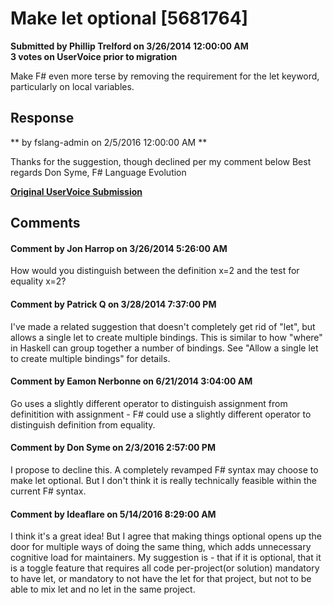 # Make let optional [5681764] #

**Submitted by Phillip Trelford on 3/26/2014 12:00:00 AM**  
**3 votes on UserVoice prior to migration**  

Make F# even more terse by removing the requirement for the let keyword, particularly on local variables.



## Response ##
** by fslang-admin on 2/5/2016 12:00:00 AM **

Thanks for the suggestion, though declined per my comment below
Best regards
Don Syme, F# Language Evolution


**[Original UserVoice Submission](https://fslang.uservoice.com/forums/245727-f-language/suggestions/5681764)**


## Comments ##


#### Comment by Jon Harrop on 3/26/2014 5:26:00 AM ####
How would you distinguish between the definition x=2 and the test for equality x=2?


#### Comment by Patrick Q on 3/28/2014 7:37:00 PM ####
I've made a related suggestion that doesn't completely get rid of "let", but allows a single let to create multiple bindings. This is similar to how "where" in Haskell can group together a number of bindings. See "Allow a single let to create multiple bindings" for details.


#### Comment by Eamon Nerbonne on 6/21/2014 3:04:00 AM ####
Go uses a slightly different operator to distinguish assignment from definitition with assignment - F# could use a slightly different operator to distinguish definition from equality.


#### Comment by Don Syme on 2/3/2016 2:57:00 PM ####
I propose to decline this. A completely revamped F# syntax may choose to make let optional. But I don't think it is really technically feasible within the current F# syntax.


#### Comment by Ideaflare on 5/14/2016 8:29:00 AM ####
I think it's a great idea!
But I agree that making things optional opens up the door for multiple ways of doing the same thing, which adds unnecessary cognitive load for maintainers.
My suggestion is - that if it is optional, that it is a toggle feature that requires all code per-project(or solution) mandatory to have let, or mandatory to not have the let for that project, but not to be able to mix let and no let in the same project.


